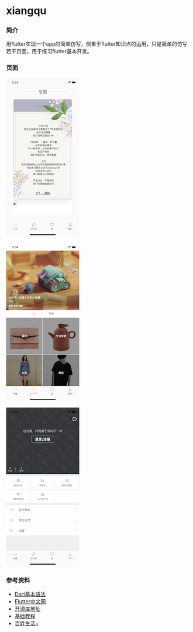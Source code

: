 # xiangqu

### 简介
用flutter实现一个app的简单仿写，侧重于flutter知识点的运用，只是简单的仿写若干页面，用于练习flutter基本开发。



### 页面

![](./screenshots/1.png)

![](./screenshots/2.png)

![](./screenshots/3.png)


### 参考资料

+ [Dart基本语法](http://www.cndartlang.com/dart)
+ [Flutter中文网](https://flutterchina.club/)
+ [开源库地址](https://pub.dev/packages)
+ [基础教程](https://jspang.com/posts/2019/01/20/flutter-base.html)
+ [百姓生活+ ](https://github.com/shenghy/flutter_shop)


